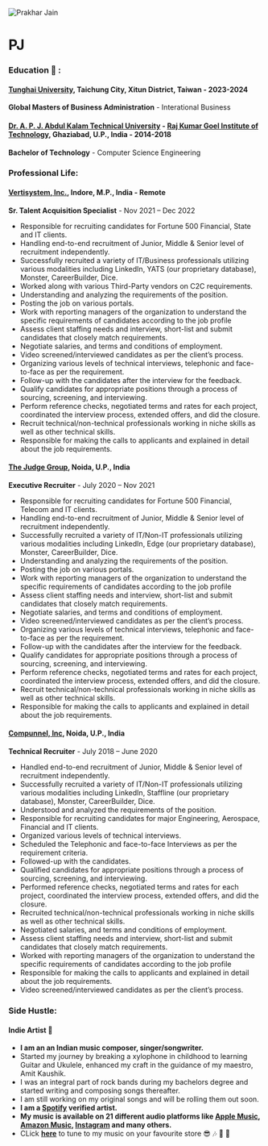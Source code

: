 
![Prakhar Jain](https://scontent-tpe1-1.xx.fbcdn.net/v/t39.30808-6/305761559_5612301095493525_5654274801915604648_n.jpg?_nc_cat=109&ccb=1-7&_nc_sid=09cbfe&_nc_ohc=hMfdMAwd6PwAX8spv7-&_nc_ht=scontent-tpe1-1.xx&oh=00_AfBBSVzijzDvMSDHXjibfp95Nb146U-zzj4xrwekHhKakQ&oe=6404441D)
# PJ
### Education :open_book: :
#### [Tunghai University](https://eng.thu.edu.tw/), Taichung City, Xitun District, Taiwan - 2023-2024
**Global Masters of Business Administration** - Interational Business

#### [Dr. A. P. J. Abdul Kalam Technical University](https://aktu.ac.in/) - [Raj Kumar Goel Institute of Technology](https://www.rkgit.edu.in/), Ghaziabad, U.P., India - 2014-2018
**Bachelor of Technology** - Computer Science Engineering


### Professional Life:


#### [Vertisystem, Inc.](https://vertisystem.com/), Indore, M.P., India - Remote
**Sr. Talent Acquisition Specialist** - Nov 2021 – Dec 2022
- Responsible for recruiting candidates for Fortune 500 Financial, State and IT clients.
- Handling end-to-end recruitment of Junior, Middle & Senior level of recruitment independently.
- Successfully recruited a variety of IT/Business professionals utilizing various modalities including LinkedIn, YATS (our proprietary database), Monster, CareerBuilder, Dice.
- Worked along with various Third-Party vendors on C2C requirements.
- Understanding and analyzing the requirements of the position.
- Posting the job on various portals.
- Work with reporting managers of the organization to understand the specific requirements of candidates according to the job profile
- Assess client staffing needs and interview, short-list and submit candidates that closely match requirements.
- Negotiate salaries, and terms and conditions of employment. 
- Video screened/interviewed candidates as per the client’s process.
- Organizing various levels of technical interviews, telephonic and face-to-face as per the requirement. 
- Follow-up with the candidates after the interview for the feedback.
- Qualify candidates for appropriate positions through a process of sourcing, screening, and interviewing.
- Perform reference checks, negotiated terms and rates for each project, coordinated the interview process, extended offers, and did the closure. 
- Recruit technical/non-technical professionals working in niche skills as well as other technical skills.
- Responsible for making the calls to applicants and explained in detail about the job requirements.


#### [The Judge Group](https://www.judge.com/), Noida, U.P., India
**Executive Recruiter** - July 2020 – Nov 2021
- Responsible for recruiting candidates for Fortune 500 Financial, Telecom and IT clients.
- Handling end-to-end recruitment of Junior, Middle & Senior level of recruitment independently.
- Successfully recruited a variety of IT/Non-IT professionals utilizing various modalities including LinkedIn, Edge (our proprietary database), Monster, CareerBuilder, Dice.
- Understanding and analyzing the requirements of the position.
- Posting the job on various portals.
- Work with reporting managers of the organization to understand the specific requirements of candidates according to the job profile
- Assess client staffing needs and interview, short-list and submit candidates that closely match requirements.
- Negotiate salaries, and terms and conditions of employment. 
- Video screened/interviewed candidates as per the client’s process.
- Organizing various levels of technical interviews, telephonic and face-to-face as per the requirement. 
- Follow-up with the candidates after the interview for the feedback.
- Qualify candidates for appropriate positions through a process of sourcing, screening, and interviewing.
- Perform reference checks, negotiated terms and rates for each project, coordinated the interview process, extended offers, and did the closure. 
- Recruit technical/non-technical professionals working in niche skills as well as other technical skills.
- Responsible for making the calls to applicants and explained in detail about the job requirements.

#### [Compunnel, Inc](https://www.compunnel.com/), Noida, U.P., India
**Technical Recruiter** - July 2018 – June 2020
- Handled end-to-end recruitment of Junior, Middle & Senior level of recruitment independently.
- Successfully recruited a variety of IT/Non-IT professionals utilizing various modalities including LinkedIn, Staffline (our proprietary database), Monster, CareerBuilder, Dice.
- Understood and analyzed the requirements of the position.
- Responsible for recruiting candidates for major Engineering, Aerospace, Financial and IT clients.
- Organized various levels of technical interviews.
- Scheduled the Telephonic and face-to-face Interviews as per the requirement criteria. 
- Followed-up with the candidates.
- Qualified candidates for appropriate positions through a process of sourcing, screening, and interviewing.
- Performed reference checks, negotiated terms and rates for each project, coordinated the interview process, extended offers, and did the closure. 
- Recruited technical/non-technical professionals working in niche skills as well as other technical skills.
- Negotiated salaries, and terms and conditions of employment. 
- Assess client staffing needs and interview, short-list and submit candidates that closely match requirements.
- Worked with reporting managers of the organization to understand the specific requirements of candidates according to the job profile
- Responsible for making the calls to applicants and explained in detail about the job requirements.
- Video screened/interviewed candidates as per the client’s process.

### Side Hustle:

#### Indie Artist :guitar: 
- **I am an an Indian music composer, singer/songwriter.**
- Started my journey by breaking a xylophone in childhood to learning Guitar and Ukulele, enhanced my craft in the guidance of my maestro, Amit Kaushik. 
- I was an integral part of rock bands during my bachelors degree and started writing and composing songs thereafter. 
- I am still working on my original songs and will be rolling them out soon.
- **I am a [Spotify](https://open.spotify.com/artist/1n5vU37Ug1TqzzjMQDmH4k) verified artist.**
- **My music is available on 21 different audio platforms like [Apple Music](https://music.apple.com/us/artist/prakhar-jain/1602616586), [Amazon Music](https://music.amazon.com/artists/B09N3GCXYQ/prakhar-jain?marketplaceId=ATVPDKIKX0DER&musicTerritory=US&ref=dm_sh_pDOwznGW2F7uCsXYkv6YEpdTq), [Instagram](https://www.instagram.com/) and many others.**
- CLick **[here](https://linktr.ee/prakharpj)** to tune to my music on your favourite store :sunglasses: :notes: :microphone: :guitar: 




<!--
**PJprakhar/PJprakhar** is a ✨ _special_ ✨ repository because its `README.md` (this file) appears on your GitHub profile.

Here are some ideas to get you started:

- 🔭 I’m currently working on ...
- 🌱 I’m currently learning ...
- 👯 I’m looking to collaborate on ...
- 🤔 I’m looking for help with ...
- 💬 Ask me about ...
- 📫 How to reach me: ...
- 😄 Pronouns: ...
- ⚡ Fun fact: ...
-->
